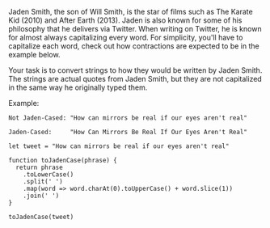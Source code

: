 Jaden Smith, the son of Will Smith, is the star of films such as The Karate Kid (2010) and After Earth (2013). Jaden is also known for some of his philosophy that he delivers via Twitter. When writing on Twitter, he is known for almost always capitalizing every word. For simplicity, you'll have to capitalize each word, check out how contractions are expected to be in the example below.

Your task is to convert strings to how they would be written by Jaden Smith. The strings are actual quotes from Jaden Smith, but they are not capitalized in the same way he originally typed them.

 Example:

`Not Jaden-Cased: "How can mirrors be real if our eyes aren't real"`

`Jaden-Cased:     "How Can Mirrors Be Real If Our Eyes Aren't Real"`

```
let tweet = "How can mirrors be real if our eyes aren't real"

function toJadenCase(phrase) {
  return phrase
    .toLowerCase()
    .split(' ')
    .map(word => word.charAt(0).toUpperCase() + word.slice(1))
    .join(' ')
}

toJadenCase(tweet)
```
